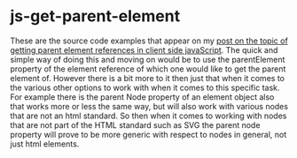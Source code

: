 # js-get-parent-element

These are the source code examples that appear on my [post on the topic of getting parent element references in client side javaScript](https://dustinpfister.github.io/2019/02/21/js-get-parent-element/). The quick and simple way of doing this and moving on would be to use the parentElement property of the element reference of which one would like to get the parent element of. However there is a bit more to it then just that when it comes to the various other options to work with when it comes to this specific task. For example there is the parent Node property of an element object also that works more or less the same way, but will also work with various nodes that are not an html standard. So then when it comes to working with nodes that are not part of the HTML standard such as SVG the parent node property will prove to be more generic with respect to nodes in general, not just html elements.

